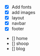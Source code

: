 - [x] Add fonts
- [x] add images
- [x] layout
- [x] navbar
- [x] footer
- [] home
- [] shoop
- [] blog
